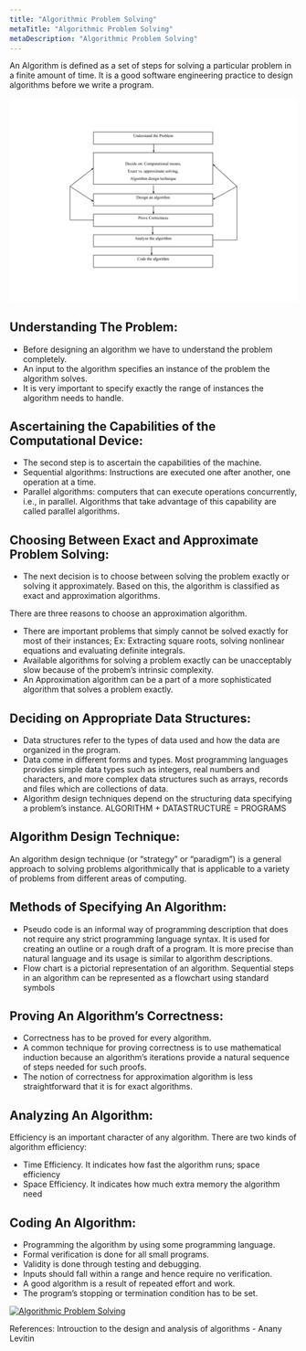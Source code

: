 ```yaml
---
title: "Algorithmic Problem Solving"
metaTitle: "Algorithmic Problem Solving"
metaDescription: "Algorithmic Problem Solving"
---
```



An Algorithm is defined as a set of steps for solving a particular problem in a finite amount of time. It is a good software engineering practice to design algorithms before we write a program.

![Algorithm Problem Solving](img/aps.png)

## Understanding The Problem:
- Before designing an algorithm we have to understand the problem completely.
- An input to the algorithm specifies an instance of the problem the algorithm solves.
- It is very important to specify exactly the range of instances the algorithm needs to handle.

## Ascertaining the Capabilities of the Computational Device:
- The second step is to ascertain the capabilities of the machine.
- Sequential algorithms: Instructions are executed one after another, one operation at a time. 
- Parallel algorithms: computers that can execute operations concurrently, i.e., in parallel. Algorithms that take advantage of this capability are called parallel algorithms.

## Choosing Between Exact and Approximate Problem Solving:
- The next decision is to choose between solving the problem exactly or solving it approximately. Based on this, the algorithm is classified as exact and approximation algorithms.

There are three reasons to choose an approximation algorithm.
- There are important problems that simply cannot be solved exactly for most of their instances; 
	Ex: Extracting square roots, solving nonlinear equations and evaluating definite integrals.
- Available algorithms for solving a problem exactly can be unacceptably slow because of the probem’s intrinsic complexity.
- An Approximation algorithm can be a part of a more sophisticated algorithm that solves a problem exactly.

## Deciding on Appropriate Data Structures:
- Data structures refer to the types of data used and how the data are organized in the program. 
- Data come in different forms and types. Most programming languages provides simple data types such as integers, real numbers and characters, and more complex data structures such as arrays, records and files which are collections of data.
- Algorithm design techniques depend on the structuring data specifying a problem’s instance.
		ALGORITHM + DATASTRUCTURE = PROGRAMS

## Algorithm Design Technique:
An algorithm design technique (or “strategy” or “paradigm”) is a general approach to solving problems algorithmically that is applicable to a variety of problems from different areas of computing.

## Methods of Specifying An Algorithm:
- Pseudo code is an informal way of programming description that does not require any strict programming language syntax. It is used for creating an outline or a rough draft of a program. It is more precise than natural language and its usage is similar to algorithm descriptions.
- Flow chart is a pictorial representation of an algorithm. Sequential steps in an algorithm can be represented as a flowchart using standard symbols

## Proving An Algorithm’s Correctness:
- Correctness has to be proved for every algorithm.
- A common technique for proving correctness is to use mathematical induction because an algorithm’s iterations provide a natural sequence of steps needed for such proofs.
- The notion of correctness for approximation algorithm is less straightforward that it is for exact algorithms.

## Analyzing An Algorithm:
Efficiency is an important character of any algorithm.
There are two kinds of algorithm efficiency:
- Time Efficiency. It indicates how fast the algorithm runs; space efficiency 
- Space Efficiency. It indicates how much extra memory the algorithm need


## Coding An Algorithm:
- Programming the algorithm by using some programming language.
- Formal verification is done for all small programs.
- Validity is done through testing and debugging.
- Inputs should fall within a range and hence require no verification.
- A good algorithm is a result of repeated effort and work.
- The program’s stopping or termination condition has to be set.

[![Algorithmic Problem Solving](http://img.youtube.com/vi/MJikW_fdlvA/0.jpg)](http://www.youtube.com/watch?v=MJikW_fdlvA "Algorithmic Problem Solving")

References: Introuction to the design and analysis of algorithms - Anany Levitin


